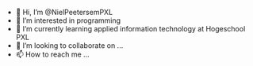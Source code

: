- 👋 Hi, I’m @NielPeetersemPXL
- 👀 I’m interested in programming
- 🌱 I’m currently learning applied information technology at Hogeschool PXL
- 💞️ I’m looking to collaborate on ...
- 📫 How to reach me ...

<!---
NielPeetersemPXL/NielPeetersemPXL is a ✨ special ✨ repository because its `README.md` (this file) appears on your GitHub profile.
You can click the Preview link to take a look at your changes.
--->
